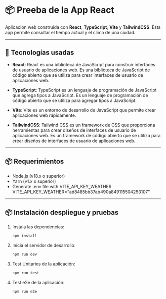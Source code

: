 # 📦 Preeba de la App React

Aplicación web construida con **React**, **TypeScript**, **Vite** y **TailwindCSS**.
Esta app permite consultar el tiempo actual y el clima de una ciudad.

---

## 📝 Tecnologías usadas

- **React**: React es una biblioteca de JavaScript para construir interfaces de usuario de aplicaciones web. Es una biblioteca de JavaScript de código abierto que se utiliza para crear interfaces de usuario de aplicaciones web.

- **TypeScript**: TypeScript es un lenguaje de programación de JavaScript que agrega tipos a JavaScript. Es un lenguaje de programación de código abierto que se utiliza para agregar tipos a JavaScript.

- **Vite**: Vite es un entorno de desarrollo de JavaScript que permite crear aplicaciones web rápidamente.

- **TailwindCSS**: Tailwind CSS es un framework de CSS que proporciona herramientas para crear diseños de interfaces de usuario de aplicaciones web. Es un framework de código abierto que se utiliza para crear diseños de interfaces de usuario de aplicaciones web.

---

## 📦 Requerimientos

- Node.js (v18.x o superior)
- Yarn (v1.x o superior)
- Generate .env file with VITE_API_KEY_WEATHER VITE_API_KEY_WEATHER="ad8485bb37ab490a849115504253107"

---

## 📦 Instalación despliegue y pruebas

1. Instala las dependencias:

   ```bash
   npm install
   ```

2. Inicia el servidor de desarrollo:

   ```bash
   npm run dev

   ```

3. Test Unitarios de la aplicación:
   ```bash
   npm run test
   ```
4. Test e2e de la aplicación:
   ```bash
   npm run e2e
   ```
